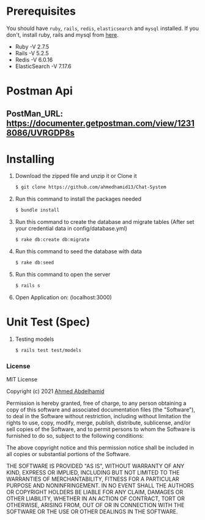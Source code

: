# Prerequisites

You should have `ruby`, `rails`, `redis`, `elasticsearch` and `mysql` installed. If you don't, install ruby, rails and mysql from [here](https://gorails.com/setup/ubuntu/20.04).

- Ruby -V 2.7.5
- Rails -V 5.2.5
- Redis -V 6.0.16
- ElasticSearch -V 7.17.6

# Postman Api

## PostMan_URL: https://documenter.getpostman.com/view/12318086/UVRGDP8s
# Installing

1. Download the zipped file and unzip it or Clone it
   ```sh
   $ git clone https://github.com/ahmedhamid13/Chat-System
   ```
2. Run this command to install the packages needed
   ```sh
   $ bundle install
   ```
3. Run this command to create the database and migrate tables (After set your credential data in config/database.yml)
   ```sh
   $ rake db:create db:migrate
   ```
4. Run this command to seed the database with data
   ```sh
   $ rake db:seed
   ```
5. Run this command to open the server
   ```sh
   $ rails s
   ```
6. Open Application on: (localhost:3000)


# Unit Test (Spec)

1. Testing models
   ```sh
   $ rails test test/models
   ```

### License

MIT License

Copyright (c) 2021 [Ahmed Abdelhamid](https://github.com/ahmedhamid13)

Permission is hereby granted, free of charge, to any person obtaining a copy of this software and associated documentation files (the "Software"), to deal in the Software without restriction, including without limitation the rights to use, copy, modify, merge, publish, distribute, sublicense, and/or sell copies of the Software, and to permit persons to whom the Software is furnished to do so, subject to the following conditions:

The above copyright notice and this permission notice shall be included in all copies or substantial portions of the Software.

THE SOFTWARE IS PROVIDED "AS IS", WITHOUT WARRANTY OF ANY KIND, EXPRESS OR IMPLIED, INCLUDING BUT NOT LIMITED TO THE WARRANTIES OF MERCHANTABILITY, FITNESS FOR A PARTICULAR PURPOSE AND NONINFRINGEMENT. IN NO EVENT SHALL THE AUTHORS OR COPYRIGHT HOLDERS BE LIABLE FOR ANY CLAIM, DAMAGES OR OTHER LIABILITY, WHETHER IN AN ACTION OF CONTRACT, TORT OR OTHERWISE, ARISING FROM, OUT OF OR IN CONNECTION WITH THE SOFTWARE OR THE USE OR OTHER DEALINGS IN THE SOFTWARE.
